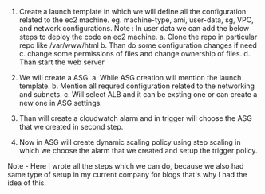 1. Create a launch template in which we will define all the configuration related to the ec2 machine.
    eg. machine-type, ami, user-data, sg, VPC, and network configurations.
    Note : In user data we can add the below steps to deploy the code on ec2 machine.
        a. Clone the repo in particular repo like /var/www/html
        b. Than do some configuration changes if need
        c. change some permissions of files and change ownership of files.
        d. Than start the web server

2. We will create a ASG.
    a. While ASG creation will mention the launch template.
    b. Mention all requred configuration related to the networking and subnets.
    c. Will select ALB and it can be exsting one or can create a new one in ASG settings.
3. Than will create a cloudwatch alarm and in trigger will choose the ASG that we created in second step.
4. Now in ASG will create dynamic scaling policy using step scaling in which we choose the alarm that we created and setup the trigger policy.


Note - Here I wrote all the steps which we can do, because we also had same type of setup in my current company for blogs that's why I had the idea of this.
